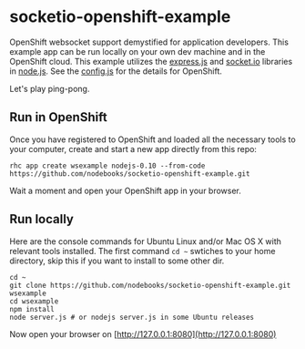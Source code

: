 # socketio-openshift-example

OpenShift websocket support demystified for application developers. This example app can be run locally on your own dev machine and in the OpenShift cloud. This example utilizes the [express.js](http://expressjs.com/) and [socket.io](http://socket.io/) libraries in [node.js](http://nodejs.org/). See the [config.js](https://github.com/nodebooks/socketio-openshift-example/blob/master/config.js) for the details for OpenShift.

Let's play ping-pong.

## Run in OpenShift

Once you have registered to OpenShift and loaded all the necessary tools to your computer, create and start a new app directly from this repo:

`rhc app create wsexample nodejs-0.10 --from-code https://github.com/nodebooks/socketio-openshift-example.git`

Wait a moment and open your OpenShift app in your browser.

## Run locally

Here are the console commands for Ubuntu Linux and/or Mac OS X with relevant tools installed. The first command `cd ~` swtiches to your home directory, skip this if you want to install to some other dir.

```
cd ~
git clone https://github.com/nodebooks/socketio-openshift-example.git wsexample
cd wsexample
npm install
node server.js # or nodejs server.js in some Ubuntu releases
```
Now open your browser on [http://127.0.0.1:8080](http://127.0.0.1:8080)
